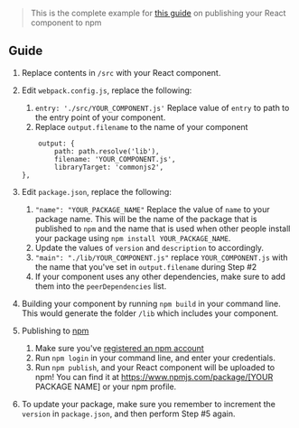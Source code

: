 > This is the complete example for [this guide](https://medium.com/groftware/how-to-publish-your-react-component-on-npm-9cf48d91944d) on publishing your React component to npm

## Guide
1. Replace contents in `/src` with your React component.
1. Edit `webpack.config.js`, replace the following:
	1. `entry: './src/YOUR_COMPONENT.js'` Replace value of `entry` to path to the entry point of your component.
	1. Replace 	`output.filename` to the name of your component
	```
		output: {
			path: path.resolve('lib'),
			filename: 'YOUR_COMPONENT.js',
			libraryTarget: 'commonjs2',
  	},
	```
1. Edit `package.json`, replace the following:
	1. `"name": "YOUR_PACKAGE_NAME"` Replace the value of `name` to your package name. This will be the name of the package that is published to `npm` and the name that is used when other people install your package using `npm install YOUR_PACKAGE_NAME`.
	1. Update the values of `version` and `description` to accordingly.
	1. `"main": "./lib/YOUR_COMPONENT.js"` replace `YOUR_COMPONENT.js` with the name that you've set in `output.filename` during Step #2
	1. If your component uses any other dependencies, make sure to add them into the `peerDependencies` list.
1. Building your component by running `npm build` in your command line. This would generate the folder `/lib` which includes your component.
1. Publishing to [npm](https://www.npmjs.com/)
	1. Make sure you've [registered an npm account](https://www.npmjs.com/signup)
	1. Run `npm login` in your command line, and enter your credentials.
	1. Run `npm publish`, and your React component will be uploaded to npm! You can find it at https://www.npmjs.com/package/[YOUR PACKAGE NAME] or your npm profile.

1. To update your package, make sure you remember to increment the `version` in `package.json`, and then perform Step #5 again.
